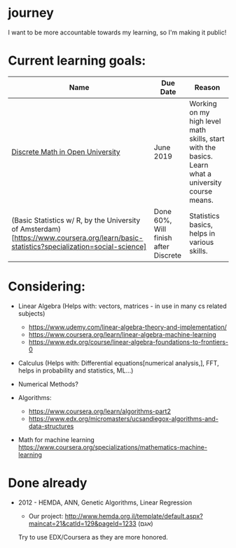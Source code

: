 # journey
I want to be more accountable towards my learning, so I'm making it public!


# Current learning goals:

|Name|Due Date|Reason|
|---|---|---|
|[Discrete Math in Open University](https://www.openu.ac.il/courses/20476.htm)|June 2019|Working on my high level math skills, start with the basics. Learn what a university course means. |
|(Basic Statistics w/ R, by the University of Amsterdam)[https://www.coursera.org/learn/basic-statistics?specialization=social-science]|Done 60%, Will finish after Discrete|Statistics basics, helps in various skills.|

# Considering:
- Linear Algebra (Helps with: vectors, matrices - in use in many cs related subjects)
  - https://www.udemy.com/linear-algebra-theory-and-implementation/
  - https://www.coursera.org/learn/linear-algebra-machine-learning
  - https://www.edx.org/course/linear-algebra-foundations-to-frontiers-0
  
- Calculus (Helps with: Differential equations[numerical analysis,], FFT, helps in probability and statistics, ML...)
- Numerical Methods?
- Algorithms: 
  - https://www.coursera.org/learn/algorithms-part2
  - https://www.edx.org/micromasters/ucsandiegox-algorithms-and-data-structures
- Math for machine learning https://www.coursera.org/specializations/mathematics-machine-learning

# Done already
- 2012 - HEMDA, ANN, Genetic Algorithms, Linear Regression
  - Our project: http://www.hemda.org.il/template/default.aspx?maincat=21&catId=129&pageId=1233 (אגם)
  
  Try to use EDX/Coursera as they are more honored.

